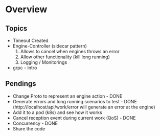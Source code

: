 # Overview

## Topics

- Timeout Created
- Engine-Controller (sidecar pattern)
    1. Allows to cancel when engines throws an error
    2. Allow other functionality (kill long running)
    3. Logging / Monitorings
- grpc - Intro

## Pendings

- Change Proto to represent an engine action - DONE
- Generate errors and long running scenarios to test - DONE  (http://localhost/api/work/error will generate an error at the engine)
- Add it to a pod (k8s) and see how it works
- Cancel reception event during current work (QoS) - DONE
- Concurrency - DONE
- Share the code
